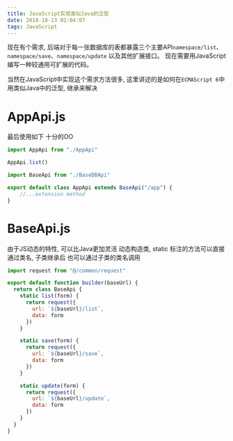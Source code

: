 ```yaml
---
title: JavaScript实现类似Java的泛型
date: 2018-10-13 02:04:07
tags: JavaScript
---
```


现在有个需求, 后端对于每一张数据库的表都暴露三个主要API`namespace/list`、`namespace/save`、`namespace/update` 以及其他扩展接口。
现在需要用JavaScript编写一种较通用可扩展的代码。

当然在JavaScript中实现这个需求方法很多, 这里讲述的是如何在`ECMAScript 6`中用类似Java中的泛型, 继承来解决

# AppApi.js
最后使用如下 十分的OO
```JavaScript
import AppApi from "./AppApi"

AppApi.list()
```

```JavaScript
import BaseApi from "./BaseDBApi"

export default class AppApi extends BaseApi("/app") {
    //...extension method
}
```
# BaseApi.js
由于JS动态的特性, 可以比Java更加灵活 动态构造类, static 标注的方法可以直接通过类名, 子类继承后 也可以通过子类的类名调用
```JavaScript
import request from "@/common/request"

export default function builder(baseUrl) {
  return class BaseApi {
    static list(form) {
      return request({
        url: `${baseUrl}/list`,
        data: form
      })
    }

    static save(form) {
      return request({
        url: `${baseUrl}/save`,
        data: form
      })
    }

    static update(form) {
      return request({
        url: `${baseUrl}/update`,
        data: form
      })
    }
  }
}
```
